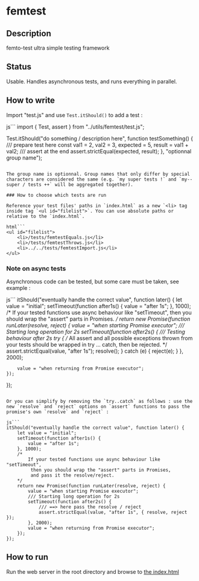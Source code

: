 # femtest

## Description

femto-test ultra simple testing framework

## Status

Usable. Handles asynchronous tests, and runs everything in parallel.

## How to write

Import "test.js" and use `Test.itShould()` to add a test :

js```
import { Test, assert } from "../utils/femtest/test.js";

Test.itShould("do something / description here", function testSomething() {
    /// prepare test here
    const val1 = 2, val2 = 3, expected = 5, result = val1 + val2;
    /// assert at the end
    assert.strictEqual(expected, result);
},
"optionnal group name");
```

The group name is optionnal. Group names that only differ by special characters are considered the same (e.g. `my super tests !` and `my--super / tests ++` will be aggregated together).

### How to choose which tests are run

Reference your test files' paths in `index.html` as a new `<li> tag inside tag `<ul id="filelist">`. You can use absolute paths or relative to the `index.html`.

html```
<ul id="filelist">
    <li>/tests/femtestEquals.js</li>
    <li>/tests/femtestThrows.js</li>
    <li>../../tests/femtestImport.js</li>
</ul>
```

### Note on async tests

Asynchronous code can be tested, but some care must be taken, see example :

js```
itShould("eventually handle the correct value", function later() {
    let value = "initial";
    setTimeout(function after1s() {
        value = "after 1s";
    }, 1000);
    /*
        If your tested functions use async behaviour like "setTimeout",
         then you should wrap the "assert" parts in Promises.
    */
    return new Promise(function runLater(resolve, reject) {
        value = "when starting Promise executor";
        /// Starting long operation for 2s
        setTimeout(function after2s() {
            /// Testing behaviour after 2s
            try {
                /*
                    All assert and all possible exceptions thrown from your tests
                     should be wrapped in try ... catch, then be rejected.
                */
                assert.strictEqual(value, "after 1s");
                resolve();
            } catch (e) {
                reject(e);
            }
        }, 2000);

        value = "when returning from Promise executor";
    });
});
```

Or you can simplify by removing the `try..catch` as follows : use the new `resolve` and `reject` options on `assert` functions to pass the promise's own `resolve` and `reject` :

js```
itShould("eventually handle the correct value", function later() {
    let value = "initial";
    setTimeout(function after1s() {
        value = "after 1s";
    }, 1000);
    /*
        If your tested functions use async behaviour like "setTimeout",
         then you should wrap the "assert" parts in Promises,
         and pass it the resolve/reject.
    */
    return new Promise(function runLater(resolve, reject) {
        value = "when starting Promise executor";
        /// Starting long operation for 2s
        setTimeout(function after2s() {
            /// ==> here pass the resolve / reject
            assert.strictEqual(value, "after 1s", { resolve, reject });
        }, 2000);
        value = "when returning from Promise executor";
    });
});
```

## How to run

Run the web server in the root directory and browse to [the index.html](http://0.0.0.0:8000/utils/femtest/index.html)
